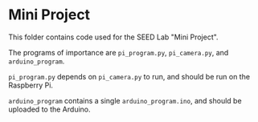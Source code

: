 # Mini Project

This folder contains code used for the SEED Lab "Mini Project".

The programs of importance are `pi_program.py`, `pi_camera.py`, and `arduino_program`.

`pi_program.py` depends on `pi_camera.py` to run, and should be run on the Raspberry Pi.

`arduino_program` contains a single `arduino_program.ino`, and should be uploaded to the Arduino.